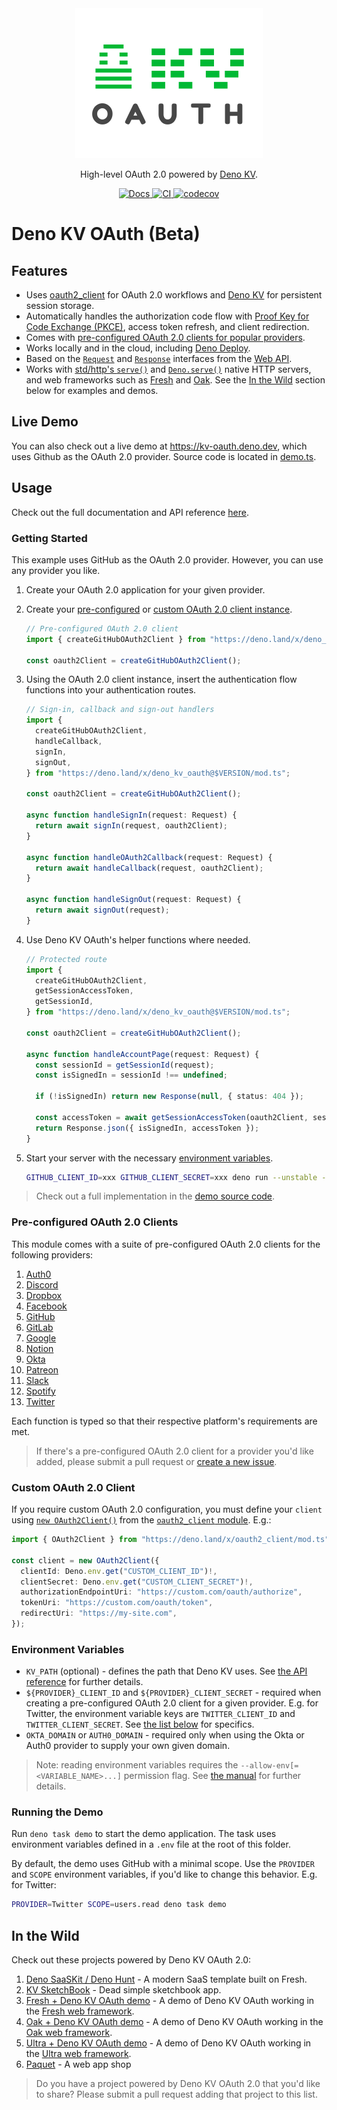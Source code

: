 <div align="center">
  <picture>
    <source media="(prefers-color-scheme: dark)" width="300" height="240" srcset="./logo-dark.svg">
    <source media="(prefers-color-scheme: light)" width="300" height="240" srcset="./logo-light.svg">
    <img alt="Deno KV OAuth logo" width="300" height="240" src="./logo-light.svg">
  </picture>

<p>High-level OAuth 2.0 powered by <a href="https://deno.com/kv">Deno KV</a>.</p>

<a href="https://doc.deno.land/https://deno.land/x/deno_kv_oauth/mod.ts">
  <img src="https://doc.deno.land/badge.svg" alt="Docs">
</a>
<a href="https://github.com/denoland/deno_kv_oauth/actions/workflows/ci.yml">
  <img src="https://github.com/denoland/deno_kv_oauth/actions/workflows/ci.yml/badge.svg" alt="CI">
</a>
<a href="https://codecov.io/gh/denoland/deno_kv_oauth">
  <img src="https://codecov.io/gh/denoland/deno_kv_oauth/branch/main/graph/badge.svg?token=UZ570U128Z" alt="codecov">
</a>

</div>

# Deno KV OAuth (Beta)

## Features

- Uses [oauth2_client](https://deno.land/x/oauth2_client@v1.0.0) for OAuth 2.0
  workflows and [Deno KV](https://deno.com/kv) for persistent session storage.
- Automatically handles the authorization code flow with
  [Proof Key for Code Exchange (PKCE)](https://www.oauth.com/oauth2-servers/pkce/),
  access token refresh, and client redirection.
- Comes with
  [pre-configured OAuth 2.0 clients for popular providers](#pre-configured-oauth2-clients).
- Works locally and in the cloud, including
  [Deno Deploy](https://deno.com/deploy).
- Based on the
  [`Request`](https://developer.mozilla.org/en-US/docs/Web/API/Request) and
  [`Response`](https://developer.mozilla.org/en-US/docs/Web/API/Response)
  interfaces from the
  [Web API](https://developer.mozilla.org/en-US/docs/Web/API).
- Works with
  [std/http's `serve()`](https://deno.land/std@0.192.0/http/mod.ts?s=serve) and
  [`Deno.serve()`](https://deno.land/api?s=Deno.serve&unstable=) native HTTP
  servers, and web frameworks such as [Fresh](https://fresh.deno.dev/) and
  [Oak](https://oakserver.github.io/oak/). See the [In the Wild](#in-the-wild)
  section below for examples and demos.

## Live Demo

You can also check out a live demo at https://kv-oauth.deno.dev, which uses
Github as the OAuth 2.0 provider. Source code is located in [demo.ts](demo.ts).

## Usage

Check out the full documentation and API reference
[here](https://doc.deno.land/https://deno.land/x/deno_kv_oauth/mod.ts).

### Getting Started

This example uses GitHub as the OAuth 2.0 provider. However, you can use any
provider you like.

1. Create your OAuth 2.0 application for your given provider.

1. Create your [pre-configured](#pre-configured-oauth-20-clients) or
   [custom OAuth 2.0 client instance](#custom-oauth-20-client).

   ```ts
   // Pre-configured OAuth 2.0 client
   import { createGitHubOAuth2Client } from "https://deno.land/x/deno_kv_oauth@$VERSION/mod.ts";

   const oauth2Client = createGitHubOAuth2Client();
   ```

1. Using the OAuth 2.0 client instance, insert the authentication flow functions
   into your authentication routes.

   ```ts
   // Sign-in, callback and sign-out handlers
   import {
     createGitHubOAuth2Client,
     handleCallback,
     signIn,
     signOut,
   } from "https://deno.land/x/deno_kv_oauth@$VERSION/mod.ts";

   const oauth2Client = createGitHubOAuth2Client();

   async function handleSignIn(request: Request) {
     return await signIn(request, oauth2Client);
   }

   async function handleOAuth2Callback(request: Request) {
     return await handleCallback(request, oauth2Client);
   }

   async function handleSignOut(request: Request) {
     return await signOut(request);
   }
   ```

1. Use Deno KV OAuth's helper functions where needed.

   ```ts
   // Protected route
   import {
     createGitHubOAuth2Client,
     getSessionAccessToken,
     getSessionId,
   } from "https://deno.land/x/deno_kv_oauth@$VERSION/mod.ts";

   const oauth2Client = createGitHubOAuth2Client();

   async function handleAccountPage(request: Request) {
     const sessionId = getSessionId(request);
     const isSignedIn = sessionId !== undefined;

     if (!isSignedIn) return new Response(null, { status: 404 });

     const accessToken = await getSessionAccessToken(oauth2Client, sessionId);
     return Response.json({ isSignedIn, accessToken });
   }
   ```

1. Start your server with the necessary
   [environment variables](#environment-variables).

   ```bash
   GITHUB_CLIENT_ID=xxx GITHUB_CLIENT_SECRET=xxx deno run --unstable --allow-env --allow-net server.ts
   ```

> Check out a full implementation in the [demo source code](./demo.ts).

### Pre-configured OAuth 2.0 Clients

This module comes with a suite of pre-configured OAuth 2.0 clients for the
following providers:

1. [Auth0](https://deno.land/x/deno_kv_oauth/mod.ts?s=createAuth0OAuth2Client)
1. [Discord](https://deno.land/x/deno_kv_oauth/mod.ts?s=createDiscordOAuth2Client)
1. [Dropbox](https://deno.land/x/deno_kv_oauth/mod.ts?s=createDropboxOAuth2Client)
1. [Facebook](https://deno.land/x/deno_kv_oauth/mod.ts?s=createFacebookOAuth2Client)
1. [GitHub](https://deno.land/x/deno_kv_oauth/mod.ts?s=createGitHubOAuth2Client)
1. [GitLab](https://deno.land/x/deno_kv_oauth/mod.ts?s=createGitLabOAuth2Client)
1. [Google](https://deno.land/x/deno_kv_oauth/mod.ts?s=createGoogleOAuth2Client)
1. [Notion](https://deno.land/x/deno_kv_oauth/mod.ts?s=createNotionOAuth2Client)
1. [Okta](https://deno.land/x/deno_kv_oauth/mod.ts?s=createOktaOAuth2Client)
1. [Patreon](https://deno.land/x/deno_kv_oauth/mod.ts?s=createPatreonOAuth2Client)
1. [Slack](https://deno.land/x/deno_kv_oauth/mod.ts?s=createSlackOAuth2Client)
1. [Spotify](https://deno.land/x/deno_kv_oauth/mod.ts?s=createSpotifyOAuth2Client)
1. [Twitter](https://deno.land/x/deno_kv_oauth/mod.ts?s=createTwitterOAuth2Client)

Each function is typed so that their respective platform's requirements are met.

> If there's a pre-configured OAuth 2.0 client for a provider you'd like added,
> please submit a pull request or
> [create a new issue](https://github.com/denoland/deno_kv_oauth/issues/new).

### Custom OAuth 2.0 Client

If you require custom OAuth 2.0 configuration, you must define your `client`
using
[`new OAuth2Client()`](https://deno.land/x/oauth2_client/mod.ts?s=OAuth2Client)
from the [`oauth2_client` module](https://deno.land/x/oauth2_client/mod.ts).
E.g.:

```ts
import { OAuth2Client } from "https://deno.land/x/oauth2_client/mod.ts";

const client = new OAuth2Client({
  clientId: Deno.env.get("CUSTOM_CLIENT_ID")!,
  clientSecret: Deno.env.get("CUSTOM_CLIENT_SECRET")!,
  authorizationEndpointUri: "https://custom.com/oauth/authorize",
  tokenUri: "https://custom.com/oauth/token",
  redirectUri: "https://my-site.com",
});
```

### Environment Variables

- `KV_PATH` (optional) - defines the path that Deno KV uses. See
  [the API reference](https://deno.land/api?s=Deno.openKv&unstable=) for further
  details.
- `${PROVIDER}_CLIENT_ID` and `${PROVIDER}_CLIENT_SECRET` - required when
  creating a pre-configured OAuth 2.0 client for a given provider. E.g. for
  Twitter, the environment variable keys are `TWITTER_CLIENT_ID` and
  `TWITTER_CLIENT_SECRET`. See
  [the list below](#pre-configured-oauth-20-clients) for specifics.
- `OKTA_DOMAIN` or `AUTH0_DOMAIN` - required only when using the Okta or Auth0
  provider to supply your own given domain.

> Note: reading environment variables requires the
> `--allow-env[=<VARIABLE_NAME>...]` permission flag. See
> [the manual](https://deno.com/manual/basics/permissions) for further details.

### Running the Demo

Run `deno task demo` to start the demo application. The task uses environment
variables defined in a `.env` file at the root of this folder.

By default, the demo uses GitHub with a minimal scope. Use the `PROVIDER` and
`SCOPE` environment variables, if you'd like to change this behavior. E.g. for
Twitter:

```bash
PROVIDER=Twitter SCOPE=users.read deno task demo
```

## In the Wild

Check out these projects powered by Deno KV OAuth 2.0:

1. [Deno SaaSKit / Deno Hunt](https://saaskit.deno.dev/) - A modern SaaS
   template built on Fresh.
1. [KV SketchBook](https://hashrock-kv-sketchbook.deno.dev/) - Dead simple
   sketchbook app.
1. [Fresh + Deno KV OAuth demo](https://github.com/denoland/fresh-deno-kv-oauth-demo) -
   A demo of Deno KV OAuth working in the
   [Fresh web framework](https://fresh.deno.dev/).
1. [Oak + Deno KV OAuth demo](https://dash.deno.com/playground/oak-deno-kv-oauth-demo) -
   A demo of Deno KV OAuth working in the
   [Oak web framework](https://oakserver.github.io/oak/).
1. [Ultra + Deno KV OAuth demo](https://github.com/mbhrznr/ultra-deno-kv-oauth-demo) -
   A demo of Deno KV OAuth working in the
   [Ultra web framework](https://ultrajs.dev/).
1. [Paquet](https://paquet.app) - A web app shop

> Do you have a project powered by Deno KV OAuth 2.0 that you'd like to share?
> Please submit a pull request adding that project to this list.
